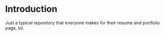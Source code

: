 # Introduction
Just a typical repository that everyone makes for their resume and portfolio page, lol.
